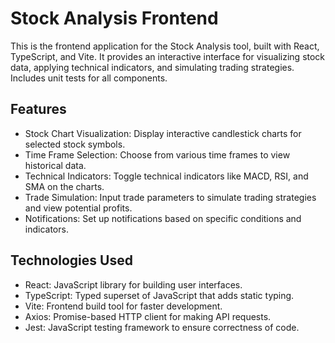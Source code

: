 # Stock Analysis Frontend

This is the frontend application for the Stock Analysis tool, built with React, TypeScript, and Vite. 
It provides an interactive interface for visualizing stock data, applying technical indicators, and simulating trading strategies.
Includes unit tests for all components.

## Features

- Stock Chart Visualization: Display interactive candlestick charts for selected stock symbols.
- Time Frame Selection: Choose from various time frames to view historical data.
- Technical Indicators: Toggle technical indicators like MACD, RSI, and SMA on the charts.
- Trade Simulation: Input trade parameters to simulate trading strategies and view potential profits.
- Notifications: Set up notifications based on specific conditions and indicators.

## Technologies Used
- React: JavaScript library for building user interfaces.
- TypeScript: Typed superset of JavaScript that adds static typing.
- Vite: Frontend build tool for faster development.
- Axios: Promise-based HTTP client for making API requests.
- Jest: JavaScript testing framework to ensure correctness of code.